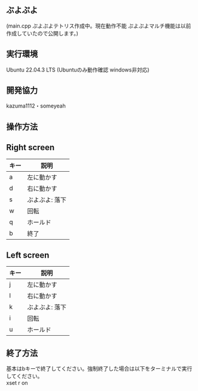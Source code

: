 ## ぶよぷよ  
(main.cpp ぷよぷよテトリス作成中。現在動作不能  ぷよぷよマルチ機能は以前作成していたので公開します。)
## 実行環境
Ubuntu 22.04.3 LTS  (Ubuntuのみ動作確認 windows非対応)
## 開発協力  
kazuma1112・someyeah

## 操作方法  
## Right screen
キー | 説明
-|-
a | 左に動かす
d | 右に動かす
s | ぶよぶよ: 落下
w | 回転
q | ホールド
b | 終了

## Left screen
キー | 説明
-|-
j | 左に動かす
l | 右に動かす
k | ぶよぶよ: 落下
i | 回転
u | ホールド
 
## 終了方法
基本はbキーで終了してください。強制終了した場合は以下をターミナルで実行してください。  
xset r on       

